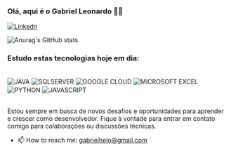 
### Olá, aqui é o Gabriel Leonardo 👨‍💻

[![Linkedn](https://img.shields.io/badge/LinkedIn-0077B5?style=for-the-badge&logo=linkedin&logoColor=white)](https://www.linkedin.com/in/gabrielanalisedesistemas) 

<!--[![Anurag's GitHub stats](https://github-readme-stats.vercel.app/api?username=gabrielhleonardo)](https://github.com/anuraghazra/github-readme-stats)-->
![Anurag's GitHub stats](https://github-readme-stats.vercel.app/api?username=gabrielhleonardo&show_icons=true&theme=light)

### Estudo estas tecnologias hoje em dia: 
<div style="display: inline_block"><br/>
    <img align="center" alt="JAVA" src="https://img.shields.io/badge/Java-ED8B00?style=for-the-badge&logo=openjdk&logoColor=white"  />
    <img align="center" alt="SQLSERVER" src="https://img.shields.io/badge/Microsoft_SQL_Server-CC2927?style=for-the-badge&logo=microsoft-sql-server&logoColor=white" />
    <img align="center" alt="GOOGLE CLOUD" src="https://img.shields.io/badge/Google_Cloud-4285F4?style=for-the-badge&logo=google-cloud&logoColor=white" />
     <img align="center" alt="MICROSOFT EXCEL" src="https://img.shields.io/badge/Microsoft_Excel-217346?style=for-the-badge&logo=microsoft-excel&logoColor=white)"  />
     <img align="center" alt="PYTHON" src="https://img.shields.io/badge/Python-3776AB?style=for-the-badge&logo=python&logoColor=white"  />
    <img align="center" alt="JAVASCRIPT" src="https://img.shields.io/badge/JavaScript-F7DF1E?style=for-the-badge&logo=javascript&logoColor=black"  />
    
</div>
<br>

Estou sempre em busca de novos desafios e oportunidades para aprender e crescer como desenvolvedor. Fique à vontade para entrar em contato comigo para colaborações ou discussões técnicas. 
- 📫 How to reach me: gabrielhelo@gmail.com
